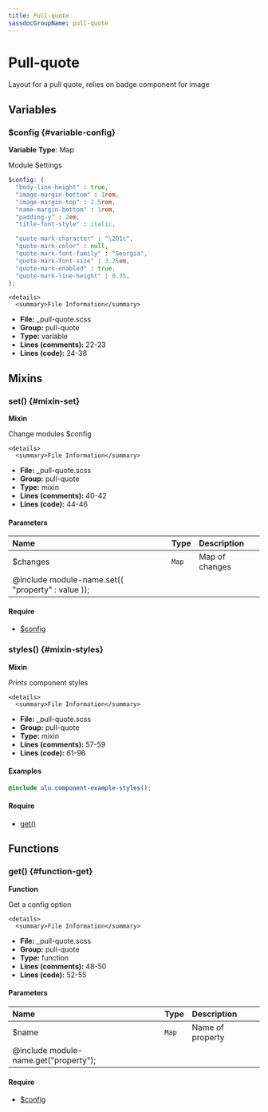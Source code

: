 ```yaml
---
title: Pull-quote
sassdocGroupName: pull-quote
---
```



# Pull-quote

Layout for a pull quote, relies on badge component for image



## Variables




<div class="sassdoc-item-header">

###  $config {#variable-config}

  <div class="sassdoc-item-header__labels">
    <span class="tag tag--primary"><strong>Variable</strong></span> <span class="tag"><strong>Type</strong>: Map</span>
  </div>

</div>

  

Module Settings
    
    

``` scss
$config: (
  "body-line-height" : true,
  "image-margin-bottom" : 1rem,
  "image-margin-top" : 2.5rem,
  "name-margin-bottom" : 1rem,
  "padding-y" : 2em,
  "title-font-style" : italic,

  "quote-mark-character" : "\201c",
  "quote-mark-color" : null,
  "quote-mark-font-family" : "Georgia",
  "quote-mark-font-size" : 3.75em,
  "quote-mark-enabled" : true,
  "quote-mark-line-height" : 0.35,
);
```
  

    <details>
      <summary>File Information</summary>
- **File:** _pull-quote.scss
- **Group:** pull-quote
- **Type:** variable
- **Lines (comments):** 22-23
- **Lines (code):** 24-38
    </details>
    
  

## Mixins




<div class="sassdoc-item-header">

###  set() {#mixin-set}

  <div class="sassdoc-item-header__labels">
    <span class="tag tag--primary"><strong>Mixin</strong></span>
  </div>

</div>

  

Change modules $config
    
    

    <details>
      <summary>File Information</summary>
- **File:** _pull-quote.scss
- **Group:** pull-quote
- **Type:** mixin
- **Lines (comments):** 40-42
- **Lines (code):** 44-46
    </details>
    

#### Parameters


|Name|Type|Description|
|:--|:--|:--|
|$changes|`Map`|Map of changes
  @include module-name.set(( "property" : value ));|

    

#### Require

- [$config](/sass/components/accordion/#variable-config)
  


<div class="sassdoc-item-header">

###  styles() {#mixin-styles}

  <div class="sassdoc-item-header__labels">
    <span class="tag tag--primary"><strong>Mixin</strong></span>
  </div>

</div>

  

Prints component styles
    
    

    <details>
      <summary>File Information</summary>
- **File:** _pull-quote.scss
- **Group:** pull-quote
- **Type:** mixin
- **Lines (comments):** 57-59
- **Lines (code):** 61-96
    </details>
    

#### Examples

      


``` scss
@include ulu.component-example-styles();
```
  

      

#### Require

- [get()](/sass/components/accordion/#function-get)
  
  

## Functions




<div class="sassdoc-item-header">

###  get() {#function-get}

  <div class="sassdoc-item-header__labels">
    <span class="tag tag--primary"><strong>Function</strong></span>
  </div>

</div>

  

Get a config option
    
    

    <details>
      <summary>File Information</summary>
- **File:** _pull-quote.scss
- **Group:** pull-quote
- **Type:** function
- **Lines (comments):** 48-50
- **Lines (code):** 52-55
    </details>
    

#### Parameters


|Name|Type|Description|
|:--|:--|:--|
|$name|`Map`|Name of property
  @include module-name.get("property");|

    

#### Require

- [$config](/sass/components/accordion/#variable-config)
  
  
  
